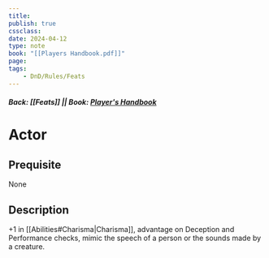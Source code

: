 ```yaml
---
title:
publish: true
cssclass:
date: 2024-04-12
type: note
book: "[[Players Handbook.pdf]]"
page: 
tags:
    - DnD/Rules/Feats
---
```


##### Back: [[Feats]] || Book: [Player's Handbook](https://drive.google.com/drive/folders/1O5bhpYizcIT5xxAoLOuzCRht_PVS7VSG?usp=sharing)

# Actor


## Prequisite 
None

## Description
+1 in [[Abilities#Charisma|Charisma]], advantage on Deception and Performance checks, mimic the speech of a person or the sounds made by a creature.